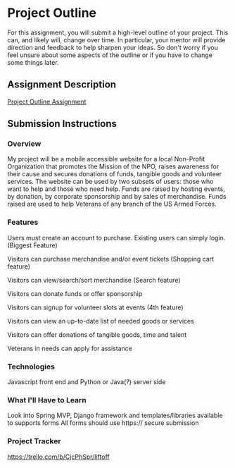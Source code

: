# Project Outline
For this assignment, you will submit a high-level outline of your project. This can, and likely will, change over time. In particular, your mentor will provide direction and feedback to help sharpen your ideas. So don't worry if you feel unsure about some aspects of the outline or if you have to change some things later.

## Assignment Description
[Project Outline Assignment](https://education.launchcode.org/liftoff/modules/assignments/project-outline)

## Submission Instructions

### Overview
My project will be a mobile accessible website for a local Non-Profit Organization that promotes the Mission of the NPO, 
raises awareness for their cause and secures donations of funds, tangible goods and volunteer services.
The website can be used by two subsets of users: those who want to help and those who need help. 
Funds are raised by hosting events, by donation, by corporate sponsorship and by sales of merchandise. Funds raised are used to help Veterans of any branch of the US Armed Forces. 

### Features
Users must create an account to purchase. Existing users can simply login. (Biggest Feature)

Visitors can purchase merchandise and/or event tickets (Shopping cart feature)

Visitors can view/search/sort merchandise (Search feature)

Visitors can donate funds or offer sponsorship

Visitors can signup for volunteer slots at events (4th feature)

Visitors can view an up-to-date list of needed goods or services

Visitors can offer donations of tangible goods, time and talent

Veterans in needs can apply for assistance 

### Technologies
Javascript front end and Python or Java(?) server side

### What I'll Have to Learn
Look into Spring MVP, Django framework and templates/libraries available to supports forms
All forms should use https:// secure submission

### Project Tracker
https://trello.com/b/CjcPhSpr/liftoff
